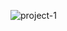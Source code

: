 ![project-1](https://user-images.githubusercontent.com/116291339/201000972-46bdd4a9-95f5-4425-8aee-ce38dfd22f2d.PNG)
